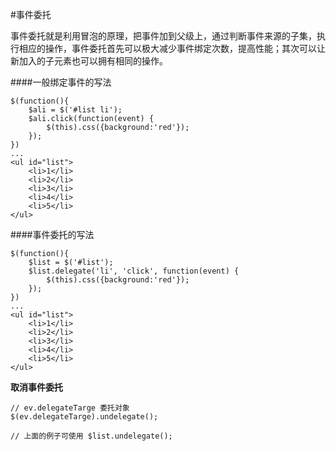 #事件委托


事件委托就是利用冒泡的原理，把事件加到父级上，通过判断事件来源的子集，执行相应的操作，事件委托首先可以极大减少事件绑定次数，提高性能；其次可以让新加入的子元素也可以拥有相同的操作。

####一般绑定事件的写法

```
$(function(){
    $ali = $('#list li');
    $ali.click(function(event) {
        $(this).css({background:'red'});
    });
})
...
<ul id="list">
    <li>1</li>
    <li>2</li>
    <li>3</li>
    <li>4</li>
    <li>5</li>
</ul>
```


####事件委托的写法


```
$(function(){
    $list = $('#list');
    $list.delegate('li', 'click', function(event) {
        $(this).css({background:'red'});
    });
})
...
<ul id="list">
    <li>1</li>
    <li>2</li>
    <li>3</li>
    <li>4</li>
    <li>5</li>
</ul>
```

**取消事件委托**


```
// ev.delegateTarge 委托对象
$(ev.delegateTarge).undelegate();

// 上面的例子可使用 $list.undelegate();
```

